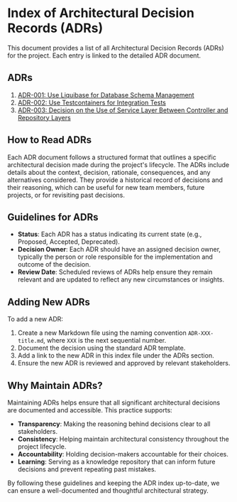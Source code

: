# Index of Architectural Decision Records (ADRs)

This document provides a list of all Architectural Decision Records (ADRs) for the project. Each entry is linked to the
detailed ADR document.

## ADRs

1. [ADR-001: Use Liquibase for Database Schema Management](ADR-01-use-liquibase-for-schema-management.md)
2. [ADR-002: Use Testcontainers for Integration Tests](ADR-01-use-liquibase-for-schema-management.md)
3. [ADR-003: Decision on the Use of Service Layer Between Controller and Repository Layers](ADR-03-do-not-introduce-service-layer-for-simple-crud.md)

## How to Read ADRs

Each ADR document follows a structured format that outlines a specific architectural decision made during the project's
lifecycle. The ADRs include details about the context, decision, rationale, consequences, and any alternatives
considered. They provide a historical record of decisions and their reasoning, which can be useful for new team members,
future projects, or for revisiting past decisions.

## Guidelines for ADRs

- **Status**: Each ADR has a status indicating its current state (e.g., Proposed, Accepted, Deprecated).
- **Decision Owner**: Each ADR should have an assigned decision owner, typically the person or role responsible for the
  implementation and outcome of the decision.
- **Review Date**: Scheduled reviews of ADRs help ensure they remain relevant and are updated to reflect any new
  circumstances or insights.

## Adding New ADRs

To add a new ADR:

1. Create a new Markdown file using the naming convention `ADR-XXX-title.md`, where `XXX` is the next sequential number.
2. Document the decision using the standard ADR template.
3. Add a link to the new ADR in this index file under the ADRs section.
4. Ensure the new ADR is reviewed and approved by relevant stakeholders.

## Why Maintain ADRs?

Maintaining ADRs helps ensure that all significant architectural decisions are documented and accessible. This practice
supports:

- **Transparency**: Making the reasoning behind decisions clear to all stakeholders.
- **Consistency**: Helping maintain architectural consistency throughout the project lifecycle.
- **Accountability**: Holding decision-makers accountable for their choices.
- **Learning**: Serving as a knowledge repository that can inform future decisions and prevent repeating past mistakes.

By following these guidelines and keeping the ADR index up-to-date, we can ensure a well-documented and thoughtful
architectural strategy.
